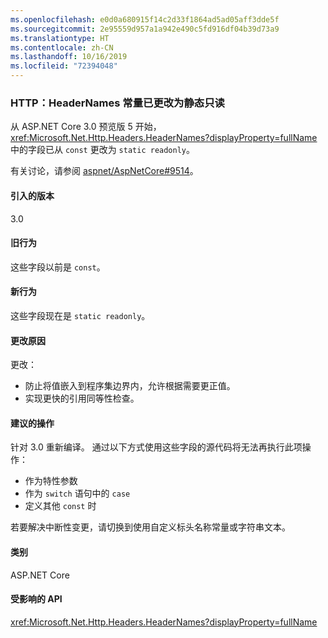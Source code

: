 ```yaml
---
ms.openlocfilehash: e0d0a680915f14c2d33f1864ad5ad05aff3dde5f
ms.sourcegitcommit: 2e95559d957a1a942e490c5fd916df04b39d73a9
ms.translationtype: HT
ms.contentlocale: zh-CN
ms.lasthandoff: 10/16/2019
ms.locfileid: "72394048"
---
```

### <a name="http-headernames-constants-changed-to-static-readonly"></a>HTTP：HeaderNames 常量已更改为静态只读

从 ASP.NET Core 3.0 预览版 5 开始，<xref:Microsoft.Net.Http.Headers.HeaderNames?displayProperty=fullName> 中的字段已从 `const` 更改为 `static readonly`。

有关讨论，请参阅 [aspnet/AspNetCore#9514](https://github.com/aspnet/AspNetCore/issues/9514)。

#### <a name="version-introduced"></a>引入的版本

3.0

#### <a name="old-behavior"></a>旧行为

这些字段以前是 `const`。

#### <a name="new-behavior"></a>新行为

这些字段现在是 `static readonly`。

#### <a name="reason-for-change"></a>更改原因

更改：

* 防止将值嵌入到程序集边界内，允许根据需要更正值。
* 实现更快的引用同等性检查。

#### <a name="recommended-action"></a>建议的操作

针对 3.0 重新编译。 通过以下方式使用这些字段的源代码将无法再执行此项操作：

* 作为特性参数
* 作为 `switch` 语句中的 `case`
* 定义其他 `const` 时

若要解决中断性变更，请切换到使用自定义标头名称常量或字符串文本。

#### <a name="category"></a>类别

ASP.NET Core

#### <a name="affected-apis"></a>受影响的 API

<xref:Microsoft.Net.Http.Headers.HeaderNames?displayProperty=fullName>

<!-- 

#### Affected APIs

`T:Microsoft.Net.Http.Headers.HeaderNames`

-->

